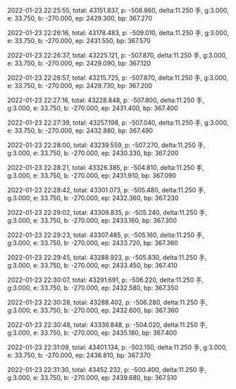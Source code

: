 2022-01-23 22:25:55, total: 43151.837, p: -508.860, delta:11.250 手, g:3.000, e: 33.750, b: -270.000, ep: 2429.300, bp: 367.270

2022-01-23 22:26:16, total: 43178.483, p: -509.010, delta:11.250 手, g:3.000, e: 33.750, b: -270.000, ep: 2431.550, bp: 367.570

2022-01-23 22:26:37, total: 43225.121, p: -507.870, delta:11.250 手, g:3.000, e: 33.750, b: -270.000, ep: 2429.090, bp: 367.120

2022-01-23 22:26:57, total: 43215.725, p: -507.870, delta:11.250 手, g:3.000, e: 33.750, b: -270.000, ep: 2429.730, bp: 367.200

2022-01-23 22:27:18, total: 43228.848, p: -507.800, delta:11.250 手, g:3.000, e: 33.750, b: -270.000, ep: 2431.400, bp: 367.400

2022-01-23 22:27:39, total: 43257.198, p: -507.040, delta:11.250 手, g:3.000, e: 33.750, b: -270.000, ep: 2432.880, bp: 367.490

2022-01-23 22:28:00, total: 43239.559, p: -507.270, delta:11.250 手, g:3.000, e: 33.750, b: -270.000, ep: 2430.330, bp: 367.200

2022-01-23 22:28:21, total: 43326.385, p: -504.810, delta:11.250 手, g:3.000, e: 33.750, b: -270.000, ep: 2431.910, bp: 367.090

2022-01-23 22:28:42, total: 43301.073, p: -505.480, delta:11.250 手, g:3.000, e: 33.750, b: -270.000, ep: 2432.360, bp: 367.230

2022-01-23 22:29:02, total: 43308.835, p: -505.240, delta:11.250 手, g:3.000, e: 33.750, b: -270.000, ep: 2433.160, bp: 367.300

2022-01-23 22:29:23, total: 43307.485, p: -505.160, delta:11.250 手, g:3.000, e: 33.750, b: -270.000, ep: 2433.720, bp: 367.360

2022-01-23 22:29:45, total: 43288.923, p: -505.830, delta:11.250 手, g:3.000, e: 33.750, b: -270.000, ep: 2433.450, bp: 367.410

2022-01-23 22:30:07, total: 43291.691, p: -506.220, delta:11.250 手, g:3.000, e: 33.750, b: -270.000, ep: 2432.580, bp: 367.350

2022-01-23 22:30:28, total: 43288.402, p: -506.280, delta:11.250 手, g:3.000, e: 33.750, b: -270.000, ep: 2432.600, bp: 367.360

2022-01-23 22:30:48, total: 43336.848, p: -504.020, delta:11.250 手, g:3.000, e: 33.750, b: -270.000, ep: 2435.180, bp: 367.400

2022-01-23 22:31:09, total: 43401.134, p: -502.150, delta:11.250 手, g:3.000, e: 33.750, b: -270.000, ep: 2436.810, bp: 367.370

2022-01-23 22:31:30, total: 43452.232, p: -500.400, delta:11.250 手, g:3.000, e: 33.750, b: -270.000, ep: 2439.680, bp: 367.510